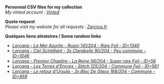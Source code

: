 **Personnal CSV files for my collection**  
*My vinted account : [Vinted](https://www.vinted.fr/member/223153477)*

**Quote request**  
*Please visit my website for all requests : [Zarctus.fr](https://www.zarctus.fr/)*


**Quelques liens aléatoires / Some random links**
- *[Lorcana - La Mer Azurite - Ruzor 141/204 - Rare Foil - ID=1340](https://www.vinted.fr/items/6313104521-lorcana-la-mer-azurite-ruzor-141204-rare-foil-id1340)*
- *[Lorcana - Ciel Scintillant - 3x Clarabelle 90/204 - Peu commune - ID=1046](https://www.vinted.fr/items/6506338589-lorcana-ciel-scintillant-3x-clarabelle-90204-peu-commune-id1046)*
- *[Lorcana - Premier Chapitre - La Reine 56/204 - Super rare Foil - ID=56](https://www.vinted.fr/items/5576932870-lorcana-premier-chapitre-la-reine-56204-super-rare-foil-id56)*
- *[Lorcana - Les Terres d'Encres - Stitch 125/204 - Commune Foil - ID=561](https://www.vinted.fr/items/6373106929-lorcana-les-terres-dencres-stitch-125204-commune-foil-id561)*
- *[Lorcana - Le retour d'Ursula - 3x Bloc De Glace 168/204 - Commune - ID=859](https://www.vinted.fr/items/5856954769-lorcana-le-retour-dursula-3x-bloc-de-glace-168204-commune-id859)*
